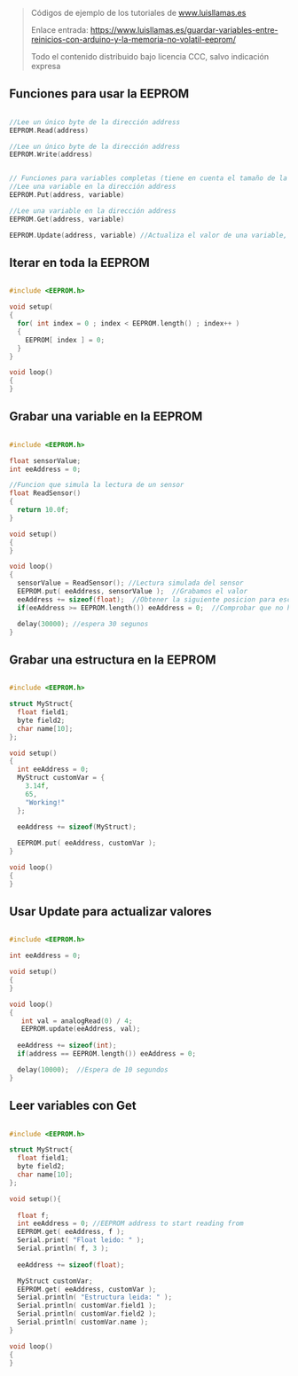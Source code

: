 > Códigos de ejemplo de los tutoriales de www.luisllamas.es
>
> Enlace entrada: https://www.luisllamas.es/guardar-variables-entre-reinicios-con-arduino-y-la-memoria-no-volatil-eeprom/
>
> Todo el contenido distribuido bajo licencia CCC, salvo indicación expresa


## Funciones para usar la EEPROM
```cpp
//Lee un único byte de la dirección address
EEPROM.Read(address) 

//Lee un único byte de la dirección address
EEPROM.Write(address)
```

```cpp
// Funciones para variables completas (tiene en cuenta el tamaño de la variable)
//Lee una variable en la dirección address
EEPROM.Put(address, variable) 

//Lee una variable en la dirección address
EEPROM.Get(address, variable) 

EEPROM.Update(address, variable) //Actualiza el valor de una variable, es decir, primero la lee, y sólo la graba si su valor es distinto del que vamos a guardar. Esto favorece a reducir el número de escrituras, y alargar la vida útil de la memoria.
```



## Iterar en toda la EEPROM
```cpp
#include <EEPROM.h>

void setup(
{
  for( int index = 0 ; index < EEPROM.length() ; index++ )
  {
    EEPROM[ index ] = 0;
  } 
} 

void loop()
{
}
```



## Grabar una variable en la EEPROM
```cpp
#include <EEPROM.h>

float sensorValue;
int eeAddress = 0;

//Funcion que simula la lectura de un sensor
float ReadSensor()
{
  return 10.0f;
}

void setup()
{
}

void loop()
{
  sensorValue = ReadSensor(); //Lectura simulada del sensor
  EEPROM.put( eeAddress, sensorValue );  //Grabamos el valor
  eeAddress += sizeof(float);  //Obtener la siguiente posicion para escribir
  if(eeAddress >= EEPROM.length()) eeAddress = 0;  //Comprobar que no hay desbordamiento

  delay(30000); //espera 30 segunos
}
```



## Grabar una estructura en la EEPROM
```cpp
#include <EEPROM.h>

struct MyStruct{
  float field1;
  byte field2;
  char name[10];
};

void setup()
{
  int eeAddress = 0;
  MyStruct customVar = {
    3.14f,
    65,
    "Working!"
  };

  eeAddress += sizeof(MyStruct);
  
  EEPROM.put( eeAddress, customVar ); 
}

void loop()
{
}
```



## Usar Update para actualizar valores
```cpp
#include <EEPROM.h>

int eeAddress = 0;

void setup()
{
}

void loop()
{
   int val = analogRead(0) / 4;
   EEPROM.update(eeAddress, val);
  
  eeAddress += sizeof(int);
  if(address == EEPROM.length()) eeAddress = 0;

  delay(10000);  //Espera de 10 segundos
}
```



## Leer variables con Get
```cpp
#include <EEPROM.h>

struct MyStruct{
  float field1;
  byte field2;
  char name[10];
};

void setup(){
  
  float f;
  int eeAddress = 0; //EEPROM address to start reading from    
  EEPROM.get( eeAddress, f );
  Serial.print( "Float leido: " );
  Serial.println( f, 3 );  
 
  eeAddress += sizeof(float);

  MyStruct customVar;
  EEPROM.get( eeAddress, customVar );  
  Serial.println( "Estructura leida: " );
  Serial.println( customVar.field1 );
  Serial.println( customVar.field2 );
  Serial.println( customVar.name );
}

void loop()
{
}
```


